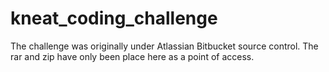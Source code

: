 # kneat_coding_challenge

The challenge was originally under Atlassian Bitbucket source control.
The rar and zip have only been place here as a point of access.
